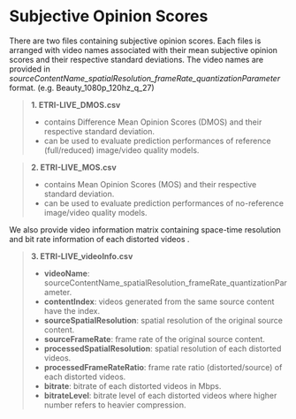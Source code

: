 # Subjective Opinion Scores

There are two files containing subjective opinion scores. Each files is arranged with video names associated with their mean subjective opinion scores and their respective standard deviations. 
The video names are provided in *sourceContentName_spatialResolution_frameRate_quantizationParameter* format. (e.g. Beauty_1080p_120hz_q_27)

>__1. ETRI-LIVE_DMOS.csv__   
>- contains Difference Mean Opinion Scores (DMOS) and their respective standard deviation.   
>- can be used to evaluate prediction performances of reference (full/reduced) image/video quality models.  


>__2. ETRI-LIVE_MOS.csv__  
>- contains Mean Opinion Scores (MOS) and their respective standard deviation.  
>- can be used to evaluate prediction performances of no-reference image/video quality models.  

We also provide video information matrix containing space-time resolution and bit rate information of each distorted videos .


>__3. ETRI-LIVE_videoInfo.csv__  
>- __videoName__: sourceContentName_spatialResolution_frameRate_quantizationParameter.  
>- __contentIndex__: videos generated from the same source content have the index.  
>- __sourceSpatialResolution__: spatial resolution of the original source content.  
>- __sourceFrameRate__: frame rate of the original source content.  
>- __processedSpatialResolution__: spatial resolution of each distorted videos.  
>- __processedFrameRateRatio__: frame rate ratio (distorted/source) of each distorted videos.  
>- __bitrate__: bitrate of each distorted videos in Mbps.  
>- __bitrateLevel__: bitrate level of each distorted videos where higher number refers to heavier compression.  


